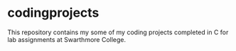 # codingprojects
This repository contains my some of my coding projects completed in C for lab assignments at Swarthmore College.
